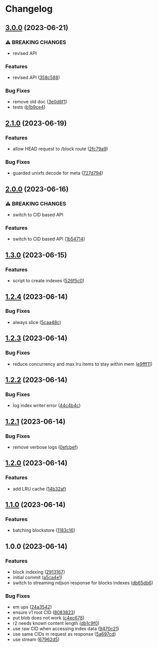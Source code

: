 # Changelog

## [3.0.0](https://github.com/web3-storage/gendex/compare/v2.1.0...v3.0.0) (2023-06-21)


### ⚠ BREAKING CHANGES

* revised API

### Features

* revised API ([358c588](https://github.com/web3-storage/gendex/commit/358c58882fbed4cc1329cb1277fda036cf438af2))


### Bug Fixes

* remove old doc ([3e0d8f1](https://github.com/web3-storage/gendex/commit/3e0d8f1ee6b740f6dcad7583fb8bb3353b48faf5))
* tests ([b1b9ce4](https://github.com/web3-storage/gendex/commit/b1b9ce4fe64ca4136533026b046bdaec37556649))

## [2.1.0](https://github.com/web3-storage/gendex/compare/v2.0.0...v2.1.0) (2023-06-19)


### Features

* allow HEAD request to /block route ([2fc79a9](https://github.com/web3-storage/gendex/commit/2fc79a9a27ae16df399fc95b75ce7eb91ccf0069))


### Bug Fixes

* guarded unixfs decode for meta ([727d794](https://github.com/web3-storage/gendex/commit/727d7944e773200ac0e223675b2e0a6d185a550c))

## [2.0.0](https://github.com/web3-storage/gendex/compare/v1.3.0...v2.0.0) (2023-06-16)


### ⚠ BREAKING CHANGES

* switch to CID based API

### Features

* switch to CID based API ([1b54714](https://github.com/web3-storage/gendex/commit/1b54714dd63ba277aeba3dc177b648e0c4bf0a26))

## [1.3.0](https://github.com/web3-storage/gendex/compare/v1.2.4...v1.3.0) (2023-06-15)


### Features

* script to create indexes ([526f5c0](https://github.com/web3-storage/gendex/commit/526f5c0b6c4b525f451232b56aa46ea081166857))

## [1.2.4](https://github.com/web3-storage/gendex/compare/v1.2.3...v1.2.4) (2023-06-14)


### Bug Fixes

* always slice ([5caa48c](https://github.com/web3-storage/gendex/commit/5caa48c2b33eb2a10102825d603a9dfe224ed5c2))

## [1.2.3](https://github.com/web3-storage/gendex/compare/v1.2.2...v1.2.3) (2023-06-14)


### Bug Fixes

* reduce concurrency and max lru items to stay within mem ([e9fff11](https://github.com/web3-storage/gendex/commit/e9fff112ad5d0bfaa4c3b1b72926cb32ae77233f))

## [1.2.2](https://github.com/web3-storage/gendex/compare/v1.2.1...v1.2.2) (2023-06-14)


### Bug Fixes

* log index writer error ([44c4b4c](https://github.com/web3-storage/gendex/commit/44c4b4c324c269398150fafb684dd148b54a4e8b))

## [1.2.1](https://github.com/web3-storage/gendex/compare/v1.2.0...v1.2.1) (2023-06-14)


### Bug Fixes

* remove verbose logs ([0efcbef](https://github.com/web3-storage/gendex/commit/0efcbef7391e4274119937e20aff9cd3dbab9403))

## [1.2.0](https://github.com/web3-storage/gendex/compare/v1.1.0...v1.2.0) (2023-06-14)


### Features

* add LRU cache ([14b32af](https://github.com/web3-storage/gendex/commit/14b32af06139b78851b63f2293e0f8bac5eb8f28))

## [1.1.0](https://github.com/web3-storage/gendex/compare/v1.0.0...v1.1.0) (2023-06-14)


### Features

* batching blockstore ([1183c16](https://github.com/web3-storage/gendex/commit/1183c16e872f722a20787023826d7198bcc14336))

## 1.0.0 (2023-06-14)


### Features

* block indexing ([2913167](https://github.com/web3-storage/gendex/commit/2913167954c6b25b877b931bab120521c32dde56))
* initial commit ([a5ca4e1](https://github.com/web3-storage/gendex/commit/a5ca4e1d90b0008b802336de50b818bd3eccb627))
* switch to streaming ndjson response for blocks indexes ([db65db6](https://github.com/web3-storage/gendex/commit/db65db6ee7bb4ea5f83c6ce7fba2ffd73e89f412))


### Bug Fixes

* em ups ([24a3542](https://github.com/web3-storage/gendex/commit/24a35422b99e61583aa76fd53e859b66210b28d9))
* ensure v1 root CID ([8083823](https://github.com/web3-storage/gendex/commit/8083823253e23dbb85037d95223828f550f1354b))
* put blob does not work ([c4ec678](https://github.com/web3-storage/gendex/commit/c4ec678f3b9f29390fb0c5ace21306df09493345))
* r2 needs known content length ([db1c9f0](https://github.com/web3-storage/gendex/commit/db1c9f0ed520451c7d9ec45f6701086d3450c21e))
* use raw CID when accessing index data ([9470c21](https://github.com/web3-storage/gendex/commit/9470c21903bf4fc6643e7163a83e398dc0e1724d))
* use same CIDs in request as response ([5a697cd](https://github.com/web3-storage/gendex/commit/5a697cd0c76ec053545a13354ea552fac49097ed))
* use stream ([67962d5](https://github.com/web3-storage/gendex/commit/67962d5ce42395d02cd5783a1bdbacfcc626d9bc))
